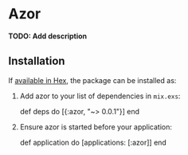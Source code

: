# Azor

**TODO: Add description**

## Installation

If [available in Hex](https://hex.pm/docs/publish), the package can be installed as:

  1. Add azor to your list of dependencies in `mix.exs`:

        def deps do
          [{:azor, "~> 0.0.1"}]
        end

  2. Ensure azor is started before your application:

        def application do
          [applications: [:azor]]
        end

